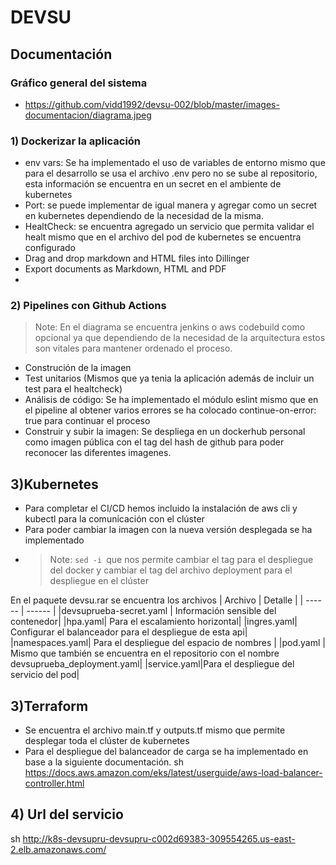 # DEVSU

## Documentación

### Gráfico general del sistema

- https://github.com/vidd1992/devsu-002/blob/master/images-documentacion/diagrama.jpeg

### 1) Dockerizar la aplicación

- env vars: Se ha implementado el uso de variables de entorno mismo que para el desarrollo se usa el archivo .env pero no se sube al repositorio, esta información se encuentra en un secret en el ambiente de kubernetes
- Port: se puede implementar de igual manera y agregar como un secret en kubernetes dependiendo de la necesidad de la misma.
- HealtCheck: se encuentra agregado un servicio que permita validar el healt mismo que en el archivo del pod de kubernetes se encuentra configurado
- Drag and drop markdown and HTML files into Dillinger
- Export documents as Markdown, HTML and PDF
-

### 2) Pipelines con Github Actions

> Note: En el diagrama se encuentra jenkins o aws codebuild como opcional ya que dependiendo de la necesidad de la arquitectura estos son vitales para mantener ordenado el proceso.

- Construción de la imagen
- Test unitarios (Mismos que ya tenia la aplicación además de incluir un test para el healtcheck)
- Análisis de código: Se ha implementado el módulo eslint mismo que en el pipeline al obtener varios errores se ha colocado continue-on-error: true para continuar el proceso
- Construir y subir la imagen: Se despliega en un dockerhub personal como imagen pública con el tag del hash de github para poder reconocer las diferentes imagenes.

## 3)Kubernetes

- Para completar el CI/CD hemos incluido la instalación de aws cli y kubectl para la comunicación con el clúster
- Para poder cambiar la imagen con la nueva versión desplegada se ha implementado
- > Note: `sed -i `que nos permite cambiar el tag para el despliegue del docker y cambiar el tag del archivo deployment para el despliegue en el clúster

En el paquete devsu.rar se encuentra los archivos
| Archivo | Detalle |
| ------ | ------ |
|devsuprueba-secret.yaml | Información sensible del contenedor|
|hpa.yaml| Para el escalamiento horizontal|
|ingres.yaml| Configurar el balanceador para el despliegue de esta api|
|namespaces.yaml| Para el despliegue del espacio de nombres |
|pod.yaml | Mismo que también se encuentra en el repositorio con el nombre devsuprueba_deployment.yaml|
|service.yaml|Para el despliegue del servicio del pod|

## 3)Terraform

- Se encuentra el archivo main.tf y outputs.tf mismo que permite desplegar toda el clúster de kubernetes
- Para el despliegue del balanceador de carga se ha implementado en base a la siguiente documentación.
  sh
  https://docs.aws.amazon.com/eks/latest/userguide/aws-load-balancer-controller.html

## 4) Url del servicio

sh
http://k8s-devsupru-devsupru-c002d69383-309554265.us-east-2.elb.amazonaws.com/
